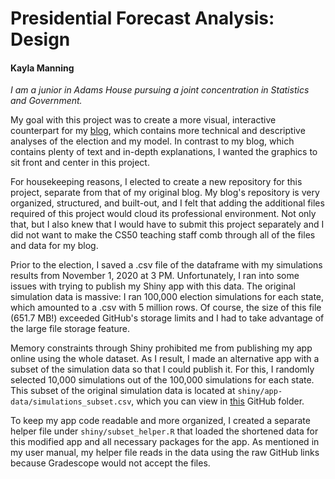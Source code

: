 # Presidential Forecast Analysis: Design
#### Kayla Manning
*I am a junior in Adams House pursuing a joint concentration in Statistics and Government.*

My goal with this project was to create a more visual, interactive counterpart for my [blog](https://kayla-manning.github.io/gov1347/), which contains more technical and descriptive analyses of the election and my model. In contrast to my blog, which contains plenty of text and in-depth explanations, I wanted the graphics to sit front and center in this project.

For housekeeping reasons, I elected to create a new repository for this project, separate from that of my original blog. My blog's repository is very organized, structured, and built-out, and I felt that adding the additional files required of this project would cloud its professional environment. Not only that, but I also knew that I would have to submit this project separately and I did not want to make the CS50 teaching staff comb through all of the files and data for my blog.

Prior to the election, I saved a .csv file of the dataframe with my simulations results from November 1, 2020 at 3 PM. Unfortunately, I ran into some issues with trying to publish my Shiny app with this data. The original simulation data is massive: I ran 100,000 election simulations for each state, which amounted to a .csv with 5 million rows. Of course, the size of this file (651.7 MB!) exceeded GitHub's storage limits and I had to take advantage of the large file storage feature.

Memory constraints through Shiny prohibited me from publishing my app online using the whole dataset. As I result, I made an alternative app with a subset of the simulation data so that I could publish it. For this, I randomly selected 10,000 simulations out of the 100,000 simulations for each state. This subset of the original simulation data is located at `shiny/app-data/simulations_subset.csv`, which you can view in [this](https://github.com/kayla-manning/presidential-forecast-analysis/tree/main/shiny/app-data) GitHub folder. 

To keep my app code readable and more organized, I created a separate helper file under `shiny/subset_helper.R` that loaded the shortened data for this modified app and all necessary packages for the app. As mentioned in my user manual, my helper file reads in the data using the raw GitHub links because Gradescope would not accept the files.

